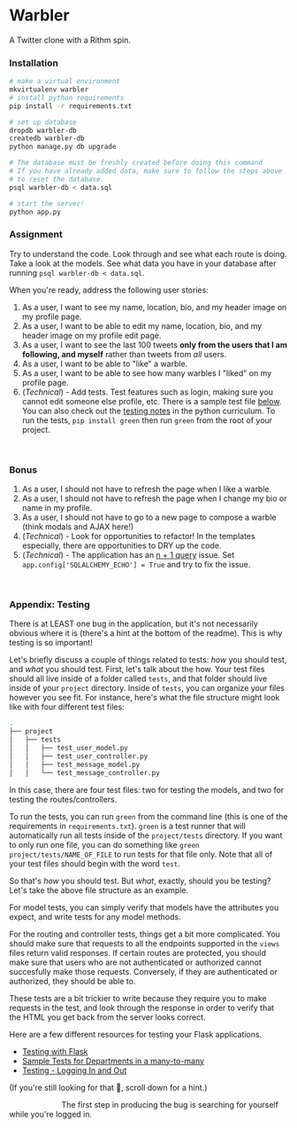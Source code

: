 # Warbler

A Twitter clone with a Rithm spin.

### Installation

```sh
# make a virtual environment
mkvirtualenv warbler
# install python requirements
pip install -r requirements.txt

# set up database
dropdb warbler-db
createdb warbler-db
python manage.py db upgrade

# The database must be freshly created before doing this command
# If you have already added data, make sure to follow the steps above
# to reset the database.
psql warbler-db < data.sql

# start the server!
python app.py
```

### Assignment

Try to understand the code.  Look through and see what each route is doing.  Take a look at the models.  See what data you have in your database after running `psql warbler-db < data.sql`. 

When you're ready, address the following user stories:

1. As a user, I want to see my name, location, bio, and my header image on my profile page.
1. As a user, I want to be able to edit my name, location, bio, and my header image on my profile edit page.
1. As a user, I want to see the last 100 tweets **only from the users that I am following, and myself** rather than tweets from _all_ users.
1. As a user, I want to be able to "like" a warble.
1. As a user, I want to be able to see how many warbles I "liked" on my profile page.
1. (_Technical_) - Add tests. Test features such as login, making sure you cannot edit someone else profile, etc.  There is a sample test file [below](#appendix-test-example).  You can also check out the [testing notes](https://github.com/rithmschool/python_curriculum/blob/master/Unit-02/08-testing_continued.md) in the python curriculum.  To run the tests, `pip install green` then run `green` from the root of your project.

&nbsp;

### Bonus

1. As a user, I should not have to refresh the page when I like a warble.
1. As a user, I should not have to refresh the page when I change my bio or name in my profile.
1. As a user, I should not have to go to a new page to compose a warble (think modals and AJAX here!)
1. (_Technical_) - Look for opportunities to refactor! In the templates especially, there are opportunities to DRY up the code.
1. (_Technical_) - The application has an [n + 1 query](https://www.rithmschool.com/courses/flask-fundamentals/database-performance) issue.  Set `app.config['SQLALCHEMY_ECHO'] = True` and try to fix the issue.

&nbsp;

### Appendix: Testing

There is at LEAST one bug in the application, but it's not necessarily obvious where it is (there's a hint at the bottom of the readme). This is why testing is so important!

Let's briefly discuss a couple of things related to tests: _how_ you should test, and _what_ you should test. First, let's talk about the how. Your test files should all live inside of a folder called `tests`, and that folder should live inside of your `project` directory. Inside of `tests`, you can organize your files however you see fit. For instance, here's what the file structure might look like with four different test files:

```sh
.
├── project
│   ├── tests
│   │   ├── test_user_model.py
│   │   ├── test_user_controller.py
│   │   ├── test_message_model.py
│   │   └── test_message_controller.py
```

In this case, there are four test files: two for testing the models, and two for testing the routes/controllers.

To run the tests, you can run `green` from the command line (this is one of the requirements in `requirements.txt`). `green` is a test runner that will automatically run all tests inside of the `project/tests` directory. If you want to only run one file, you can do something like `green project/tests/NAME_OF_FILE` to run tests for that file only. Note that all of your test files should begin with the word `test`.

So that's _how_ you should test. But _what_, exactly, should you be testing? Let's take the above file structure as an example.

For model tests, you can simply verify that models have the attributes you expect, and write tests for any model methods.

For the routing and controller tests, things get a bit more complicated. You should make sure that requests to all the endpoints supported in the `views` files return valid responses. If certain routes are protected, you should make sure that users who are not authenticated or authorized cannot succesfully make those requests. Conversely, if they are authenticated or authorized, they should be able to.

These tests are a bit trickier to write because they require you to make requests in the test, and look through the response in order to verify that the HTML you get back from the server looks correct.

Here are a few different resources for testing your Flask applications.

- [Testing with Flask](https://www.rithmschool.com/courses/flask-fundamentals/testing-with-flask)
- [Sample Tests for Departments in a many-to-many](https://github.com/rithmschool/python_curriculum/blob/master/Unit-02/examples/many_to_many/project/tests/test_departments.py)
- [Testing - Logging In and Out](http://flask.pocoo.org/docs/0.12/testing/#logging-in-and-out)

(If you're still looking for that 🐛, scroll down for a hint.)
  
&nbsp;
&nbsp;
&nbsp;
&nbsp;
&nbsp;
&nbsp;
&nbsp;
&nbsp;
&nbsp;
&nbsp;
&nbsp;
&nbsp;
The first step in producing the bug is searching for yourself while you're logged in.
